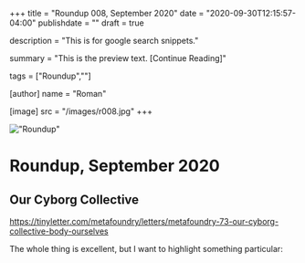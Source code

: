 +++
title = "Roundup 008, September 2020"
date = "2020-09-30T12:15:57-04:00"
publishdate = ""
draft = true

description = "This is for google search snippets."

summary = "This is the preview text. [Continue Reading]"

tags = ["Roundup",""]

[author]
    name = "Roman"

[image]
    src = "/images/r008.jpg"
+++

!["Roundup"](/images/r008.jpg)

# Roundup, September 2020

## Our Cyborg Collective

https://tinyletter.com/metafoundry/letters/metafoundry-73-our-cyborg-collective-body-ourselves

The whole thing is excellent, but I want to highlight something particular:

